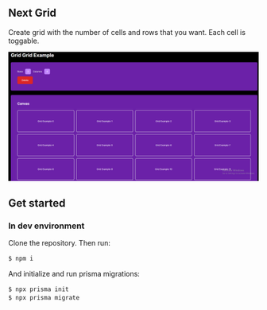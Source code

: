 ## Next Grid

Create grid with the number of cells and rows that you want. Each cell is toggable.

![Grid Display](doc/image.png)

## Get started

### In dev environment

Clone the repository. Then run:

```sh
$ npm i
```

And initialize and run prisma migrations:

```sh
$ npx prisma init
$ npx prisma migrate
```
